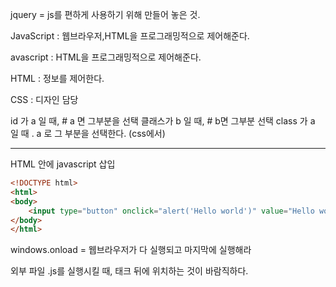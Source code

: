 jquery = js를 편하게 사용하기 위해 만들어 놓은 것.

JavaScript : 웹브라우저,HTML을 프로그래밍적으로 제어해준다. 

avascript : HTML을 프로그래밍적으로 제어해준다. 

 HTML : 정보를 제어한다.

CSS : 디자인 담당

id 가 a 일 때, # a 면 그부분을 선택
클래스가 b 일 때, # b면 그부분 선택
class 가 a 일 때 . a 로 그 부분을 선택한다. (css에서)

---

HTML 안에 javascript 삽입

```html
<!DOCTYPE html>
<html>
<body>
    <input type="button" onclick="alert('Hello world')" value="Hello world" />
</body>
</html>
```

windows.onload = 웹브라우저가 다 실행되고 마지막에 실행해라

외부 파일 .js를 실행시킬 때, <body>태크 뒤에 위치하는 것이 바람직하다.